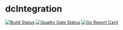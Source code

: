 # dcIntegration


[![Build Status](https://travis-ci.org/Ulbora/dcIntegration.svg?branch=master)](https://travis-ci.org/Ulbora/deIntegration)
[![Quality Gate Status](https://sonarcloud.io/api/project_badges/measure?project=Ulbora_dcIntegration&metric=alert_status)](https://sonarcloud.io/dashboard?id=Ulbora_dcIntegration)
[![Go Report Card](https://goreportcard.com/badge/github.com/Ulbora/dcIntegration)](https://goreportcard.com/report/github.com/Ulbora/dcIntegration)
